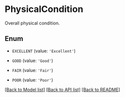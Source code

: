 # PhysicalCondition

Overall physical condition.

## Enum

* `EXCELLENT` (value: `'Excellent'`)

* `GOOD` (value: `'Good'`)

* `FAIR` (value: `'Fair'`)

* `POOR` (value: `'Poor'`)

[[Back to Model list]](../README.md#documentation-for-models) [[Back to API list]](../README.md#documentation-for-api-endpoints) [[Back to README]](../README.md)


